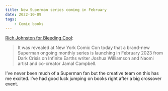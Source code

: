 ```yaml
---
title: New Superman series coming in February
date: 2022-10-09
tags:
    - Comic books
---
```


[Rich Johnston for Bleeding Cool](https://bleedingcool.com/comics/josh-williamson-jamal-campbell-launch-superman-ongoing-in-february/):

> It was revealed at New York Comic Con today that a brand-new Superman ongoing monthly series is launching in February 2023 from Dark Crisis on Infinite Earths writer Joshua Williamson and Naomi artist and co-creator Jamal Campbell.

I’ve never been much of a Superman fan but the creative team on this has me excited. I’ve had good luck jumping on books right after a big crossover event.